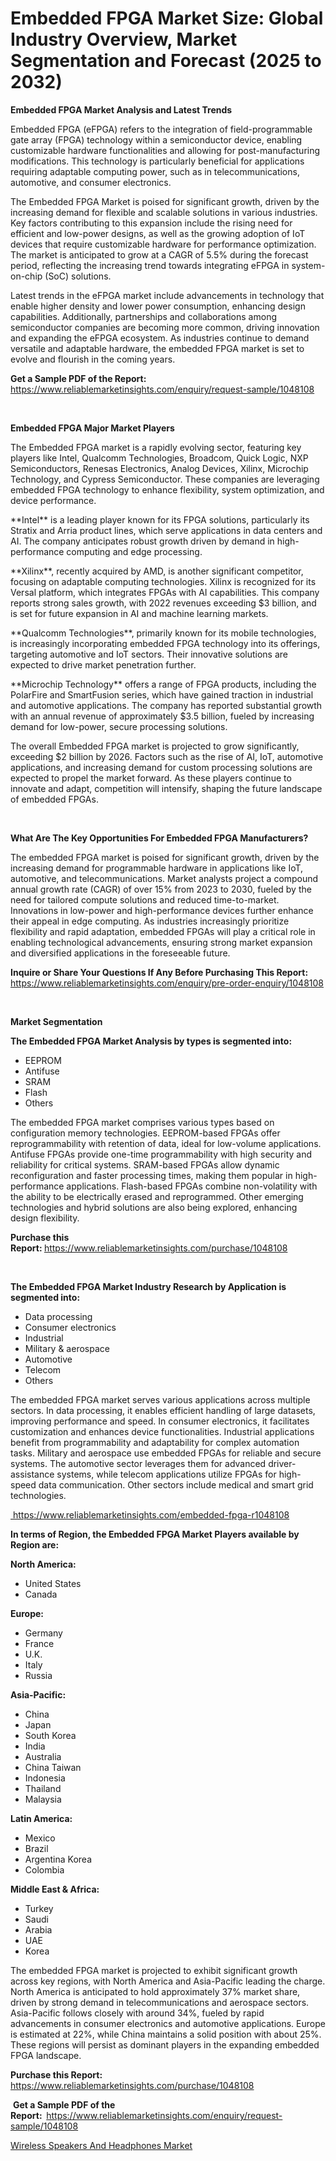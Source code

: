 <p><h1>Embedded FPGA Market Size: Global Industry Overview, Market Segmentation and Forecast (2025 to 2032)</h1></p><p><strong>Embedded FPGA Market Analysis and Latest Trends</strong></p>
<p><p>Embedded FPGA (eFPGA) refers to the integration of field-programmable gate array (FPGA) technology within a semiconductor device, enabling customizable hardware functionalities and allowing for post-manufacturing modifications. This technology is particularly beneficial for applications requiring adaptable computing power, such as in telecommunications, automotive, and consumer electronics.</p><p>The Embedded FPGA Market is poised for significant growth, driven by the increasing demand for flexible and scalable solutions in various industries. Key factors contributing to this expansion include the rising need for efficient and low-power designs, as well as the growing adoption of IoT devices that require customizable hardware for performance optimization. The market is anticipated to grow at a CAGR of 5.5% during the forecast period, reflecting the increasing trend towards integrating eFPGA in system-on-chip (SoC) solutions.</p><p>Latest trends in the eFPGA market include advancements in technology that enable higher density and lower power consumption, enhancing design capabilities. Additionally, partnerships and collaborations among semiconductor companies are becoming more common, driving innovation and expanding the eFPGA ecosystem. As industries continue to demand versatile and adaptable hardware, the embedded FPGA market is set to evolve and flourish in the coming years.</p></p>
<p><strong>Get a Sample PDF of the Report:&nbsp;</strong> <a href="https://www.reliablemarketinsights.com/enquiry/request-sample/1048108?utm_campaign=3040&utm_medium=2&utm_source=Github&utm_content=ia&utm_term=06042025&utm_id=embedded-fpga">https://www.reliablemarketinsights.com/enquiry/request-sample/1048108</a></p>
<p>&nbsp;</p>
<p><strong>Embedded FPGA Major Market Players</strong></p>
<p><p>The Embedded FPGA market is a rapidly evolving sector, featuring key players like Intel, Qualcomm Technologies, Broadcom, Quick Logic, NXP Semiconductors, Renesas Electronics, Analog Devices, Xilinx, Microchip Technology, and Cypress Semiconductor. These companies are leveraging embedded FPGA technology to enhance flexibility, system optimization, and device performance.</p><p>**Intel** is a leading player known for its FPGA solutions, particularly its Stratix and Arria product lines, which serve applications in data centers and AI. The company anticipates robust growth driven by demand in high-performance computing and edge processing.</p><p>**Xilinx**, recently acquired by AMD, is another significant competitor, focusing on adaptable computing technologies. Xilinx is recognized for its Versal platform, which integrates FPGAs with AI capabilities. This company reports strong sales growth, with 2022 revenues exceeding $3 billion, and is set for future expansion in AI and machine learning markets.</p><p>**Qualcomm Technologies**, primarily known for its mobile technologies, is increasingly incorporating embedded FPGA technology into its offerings, targeting automotive and IoT sectors. Their innovative solutions are expected to drive market penetration further.</p><p>**Microchip Technology** offers a range of FPGA products, including the PolarFire and SmartFusion series, which have gained traction in industrial and automotive applications. The company has reported substantial growth with an annual revenue of approximately $3.5 billion, fueled by increasing demand for low-power, secure processing solutions.</p><p>The overall Embedded FPGA market is projected to grow significantly, exceeding $2 billion by 2026. Factors such as the rise of AI, IoT, automotive applications, and increasing demand for custom processing solutions are expected to propel the market forward. As these players continue to innovate and adapt, competition will intensify, shaping the future landscape of embedded FPGAs.</p></p>
<p>&nbsp;</p>
<p><strong>What Are The Key Opportunities For Embedded FPGA Manufacturers?</strong></p>
<p><p>The embedded FPGA market is poised for significant growth, driven by the increasing demand for programmable hardware in applications like IoT, automotive, and telecommunications. Market analysts project a compound annual growth rate (CAGR) of over 15% from 2023 to 2030, fueled by the need for tailored compute solutions and reduced time-to-market. Innovations in low-power and high-performance devices further enhance their appeal in edge computing. As industries increasingly prioritize flexibility and rapid adaptation, embedded FPGAs will play a critical role in enabling technological advancements, ensuring strong market expansion and diversified applications in the foreseeable future.</p></p>
<p><strong>Inquire or Share Your Questions If Any Before Purchasing This Report:</strong> <a href="https://www.reliablemarketinsights.com/enquiry/pre-order-enquiry/1048108?utm_campaign=3040&utm_medium=2&utm_source=Github&utm_content=ia&utm_term=06042025&utm_id=embedded-fpga">https://www.reliablemarketinsights.com/enquiry/pre-order-enquiry/1048108</a></p>
<p>&nbsp;</p>
<p><strong>Market Segmentation</strong></p>
<p><strong>The Embedded FPGA Market Analysis by types is segmented into:</strong></p>
<p><ul><li>EEPROM</li><li>Antifuse</li><li>SRAM</li><li>Flash</li><li>Others</li></ul></p>
<p><p>The embedded FPGA market comprises various types based on configuration memory technologies. EEPROM-based FPGAs offer reprogrammability with retention of data, ideal for low-volume applications. Antifuse FPGAs provide one-time programmability with high security and reliability for critical systems. SRAM-based FPGAs allow dynamic reconfiguration and faster processing times, making them popular in high-performance applications. Flash-based FPGAs combine non-volatility with the ability to be electrically erased and reprogrammed. Other emerging technologies and hybrid solutions are also being explored, enhancing design flexibility.</p></p>
<p><strong>Purchase this Report:&nbsp;</strong><a href="https://www.reliablemarketinsights.com/purchase/1048108?utm_campaign=3040&utm_medium=2&utm_source=Github&utm_content=ia&utm_term=06042025&utm_id=embedded-fpga">https://www.reliablemarketinsights.com/purchase/1048108</a></p>
<p>&nbsp;</p>
<p><strong>The Embedded FPGA Market Industry Research by Application is segmented into:</strong></p>
<p><ul><li>Data processing</li><li>Consumer electronics</li><li>Industrial</li><li>Military & aerospace</li><li>Automotive</li><li>Telecom</li><li>Others</li></ul></p>
<p><p>The embedded FPGA market serves various applications across multiple sectors. In data processing, it enables efficient handling of large datasets, improving performance and speed. In consumer electronics, it facilitates customization and enhances device functionalities. Industrial applications benefit from programmability and adaptability for complex automation tasks. Military and aerospace use embedded FPGAs for reliable and secure systems. The automotive sector leverages them for advanced driver-assistance systems, while telecom applications utilize FPGAs for high-speed data communication. Other sectors include medical and smart grid technologies.</p></p>
<p><a href="https://www.reliablemarketinsights.com/embedded-fpga-r1048108?utm_campaign=3040&utm_medium=2&utm_source=Github&utm_content=ia&utm_term=06042025&utm_id=embedded-fpga">&nbsp;https://www.reliablemarketinsights.com/embedded-fpga-r1048108</a></p>
<p><strong>In terms of Region, the Embedded FPGA Market Players available by Region are:</strong></p>
<p>
    <p> <strong> North America: </strong>
        <ul>
            <li>United States</li>
            <li>Canada</li>
        </ul>
        </p> 
    <p> <strong> Europe: </strong>
        <ul>
            <li>Germany</li>
            <li>France</li>
            <li>U.K.</li>
            <li>Italy</li>
            <li>Russia</li>
        </ul>
        </p> 
    <p> <strong> Asia-Pacific: </strong>
        <ul>
            <li>China</li>
            <li>Japan</li>
            <li>South Korea</li>
            <li>India</li>
            <li>Australia</li>
            <li>China Taiwan</li>
            <li>Indonesia</li>
            <li>Thailand</li>
            <li>Malaysia</li>
        </ul>
        </p> 
    <p> <strong> Latin America: </strong>
        <ul>
            <li>Mexico</li>
            <li>Brazil</li>
            <li>Argentina Korea</li>
            <li>Colombia</li>
        </ul>
        </p> 
    <p> <strong> Middle East & Africa: </strong>
        <ul>
            <li>Turkey</li>
            <li>Saudi</li>
            <li>Arabia</li>
            <li>UAE</li>
            <li>Korea</li>
        </ul>
    </p>
    </p>
<p><p>The embedded FPGA market is projected to exhibit significant growth across key regions, with North America and Asia-Pacific leading the charge. North America is anticipated to hold approximately 37% market share, driven by strong demand in telecommunications and aerospace sectors. Asia-Pacific follows closely with around 34%, fueled by rapid advancements in consumer electronics and automotive applications. Europe is estimated at 22%, while China maintains a solid position with about 25%. These regions will persist as dominant players in the expanding embedded FPGA landscape.</p></p>
<p><strong>Purchase this Report: </strong><a href="https://www.reliablemarketinsights.com/purchase/1048108?utm_campaign=3040&utm_medium=2&utm_source=Github&utm_content=ia&utm_term=06042025&utm_id=embedded-fpga">https://www.reliablemarketinsights.com/purchase/1048108</a></p>
<p>&nbsp;<strong>Get a Sample PDF of the Report:&nbsp;&nbsp;</strong><a href="https://www.reliablemarketinsights.com/enquiry/request-sample/1048108?utm_campaign=3040&utm_medium=2&utm_source=Github&utm_content=ia&utm_term=06042025&utm_id=embedded-fpga">https://www.reliablemarketinsights.com/enquiry/request-sample/1048108</a></p>
<p><strong></strong></p>
<p><p><a href="https://github.com/boysabotzoc/Market-Research-Report-List-1/blob/main/wireless-speakers-and-headphones-market.md?utm_campaign=3040&utm_medium=2&utm_source=Github&utm_content=ia&utm_term=06042025&utm_id=embedded-fpga">Wireless Speakers And Headphones Market</a></p></p>